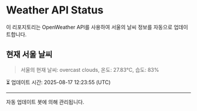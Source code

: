 
# Weather API Status

이 리포지토리는 OpenWeather API를 사용하여 서울의 날씨 정보를 자동으로 업데이트합니다.

## 현재 서울 날씨
> 서울의 현재 날씨: overcast clouds, 온도: 27.83°C, 습도: 83%

⏳ 업데이트 시간: 2025-08-17 12:23:55 (UTC)

---
자동 업데이트 봇에 의해 관리됩니다.
